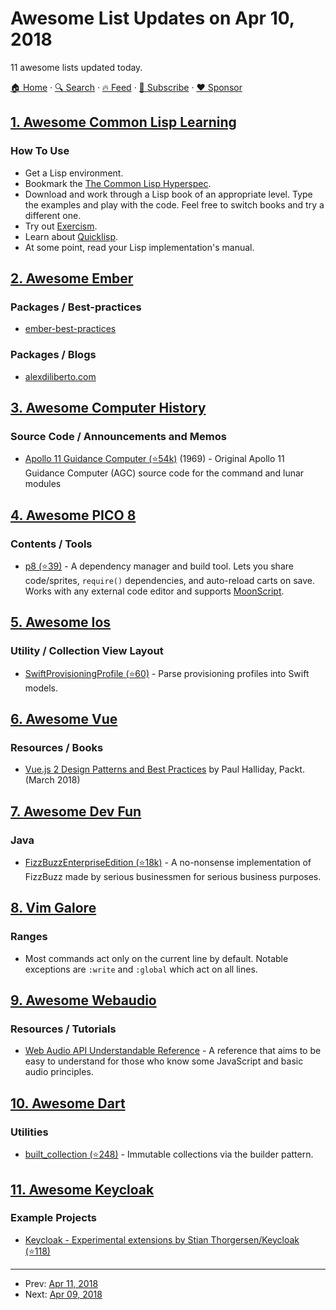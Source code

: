 # Awesome List Updates on Apr 10, 2018

11 awesome lists updated today.

[🏠 Home](/README.md) · [🔍 Search](https://www.trackawesomelist.com/search/) · [🔥 Feed](https://www.trackawesomelist.com/rss.xml) · [📮 Subscribe](https://trackawesomelist.us17.list-manage.com/subscribe?u=d2f0117aa829c83a63ec63c2f&id=36a103854c) · [❤️  Sponsor](https://github.com/sponsors/theowenyoung)



## [1. Awesome Common Lisp Learning](/content/GustavBertram/awesome-common-lisp-learning/README.md)

### How To Use

*   Get a Lisp environment.
*   Bookmark the [The Common Lisp Hyperspec](http://www.lispworks.com/documentation/common-lisp.html).
*   Download and work through a Lisp book of an appropriate level. Type the examples and play with the code. Feel free to switch books and try a different one.
*   Try out [Exercism](http://exercism.io/languages/common-lisp/about).
*   Learn about [Quicklisp](https://www.quicklisp.org/beta/).
*   At some point, read your Lisp implementation's manual.

## [2. Awesome Ember](/content/ember-community-russia/awesome-ember/README.md)

### Packages / Best-practices

*   [ember-best-practices](https://github.com/ember-best-practices)

### Packages / Blogs

*   [alexdiliberto.com](https://alexdiliberto.com/)

## [3. Awesome Computer History](/content/watson/awesome-computer-history/README.md)

### Source Code / Announcements and Memos

*   [Apollo 11 Guidance Computer (⭐54k)](https://github.com/chrislgarry/Apollo-11) (1969) - Original Apollo 11 Guidance Computer (AGC) source code for the command and lunar modules

## [4. Awesome PICO 8](/content/pico-8/awesome-PICO-8/README.md)

### Contents / Tools

*   [p8 (⭐39)](https://github.com/jozanza/p8) - A dependency manager and build tool. Lets you share code/sprites, `require()` dependencies, and auto-reload carts on save. Works with any external code editor and supports [MoonScript](https://moonscript.org/).

## [5. Awesome Ios](/content/vsouza/awesome-ios/README.md)

### Utility / Collection View Layout

*   [SwiftProvisioningProfile (⭐60)](https://github.com/Sherlouk/SwiftProvisioningProfile) - Parse provisioning profiles into Swift models.

## [6. Awesome Vue](/content/vuejs/awesome-vue/README.md)

### Resources / Books

*   [Vue.js 2 Design Patterns and Best Practices](https://www.amazon.com/dp/178883979X) by Paul Halliday, Packt. (March 2018)

## [7. Awesome Dev Fun](/content/mislavcimpersak/awesome-dev-fun/README.md)

### Java

*   [FizzBuzzEnterpriseEdition (⭐18k)](https://github.com/EnterpriseQualityCoding/FizzBuzzEnterpriseEdition) - A no-nonsense implementation of FizzBuzz made by serious businessmen for serious business purposes.

## [8. Vim Galore](/content/mhinz/vim-galore/README.md)

### Ranges

*   Most commands act only on the current line by default. Notable exceptions are
    `:write` and `:global` which act on all lines.

## [9. Awesome Webaudio](/content/notthetup/awesome-webaudio/README.md)

### Resources / Tutorials

*   [Web Audio API Understandable Reference](https://web-audio-api.firebaseapp.com/) - A reference that aims to be easy to understand for those who know some JavaScript and basic audio principles.

## [10. Awesome Dart](/content/yissachar/awesome-dart/README.md)

### Utilities

*   [built\_collection (⭐248)](https://github.com/google/built_collection.dart) - Immutable collections via the builder pattern.

## [11. Awesome Keycloak](/content/thomasdarimont/awesome-keycloak/README.md)

### Example Projects

*   [Keycloak - Experimental extensions by Stian Thorgersen/Keycloak (⭐118)](https://github.com/stianst/keycloak-experimental)

---

- Prev: [Apr 11, 2018](/content/2018/04/11/README.md)
- Next: [Apr 09, 2018](/content/2018/04/09/README.md)